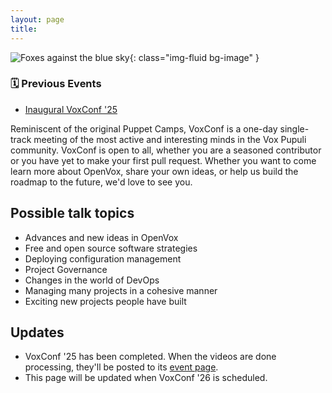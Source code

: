 ```yaml
---
layout: page
title:
---
```


![Foxes against the blue sky](/static/images/voxconf.png){: class="img-fluid bg-image"  }

<div class="alert alert-success w-25 callout ms-3">
<h3>🗓️ Previous Events</h3>
<ul>
<li><a href="2025">Inaugural VoxConf '25</a></li>
</ul>
</div>

Reminiscent of the original Puppet Camps, VoxConf is a one-day single-track meeting of the most active and interesting minds in the Vox Pupuli community.
VoxConf is open to all, whether you are a seasoned contributor or you have yet to make your first pull request.
Whether you want to come learn more about OpenVox, share your own ideas, or help us build the roadmap to the future, we'd love to see you.

## Possible talk topics

- Advances and new ideas in OpenVox
- Free and open source software strategies
- Deploying configuration management
- Project Governance
- Changes in the world of DevOps
- Managing many projects in a cohesive manner
- Exciting new projects people have built

## Updates

- VoxConf '25 has been completed. When the videos are done processing, they'll be posted to its [event page](2025).
- This page will be updated when VoxConf '26 is scheduled.
